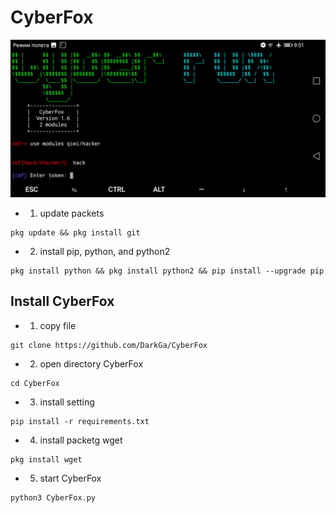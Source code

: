 # CyberFox
![Image alt](https://github.com/DarkGa/CyberFox/raw/master/img/Screenshot_20190331-095156.png)

* 1. update packets
```
pkg update && pkg install git
```
* 2. install pip,  python, and python2
```
pkg install python && pkg install python2 && pip install --upgrade pip
```
## Install CyberFox
* 1. copy file
```
git clone https://github.com/DarkGa/CyberFox
```
* 2. open directory CyberFox
```
cd CyberFox
```
* 3. install setting
```
pip install -r requirements.txt
```
* 4. install packetg wget
```
pkg install wget
```
* 5. start CyberFox
```
python3 CyberFox.py
```
